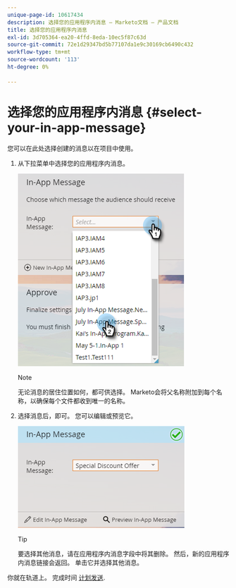 ```yaml
---
unique-page-id: 10617434
description: 选择您的应用程序内消息 — Marketo文档 — 产品文档
title: 选择您的应用程序内消息
exl-id: 3d705364-ea20-4ffd-8eda-10ec5f87c63d
source-git-commit: 72e1d29347bd5b77107da1e9c30169cb6490c432
workflow-type: tm+mt
source-wordcount: '113'
ht-degree: 0%

---
```


# 选择您的应用程序内消息 {#select-your-in-app-message}

您可以在此处选择创建的消息以在项目中使用。

1. 从下拉菜单中选择您的应用程序内消息。

   ![](assets/image2016-5-9-15-3a43-3a3.png)

   >[!NOTE]
   >
   >无论消息的居住位置如何，都可供选择。 Marketo会将父名称附加到每个名称，以确保每个文件都收到唯一的名称。

1. 选择消息后，即可。 您可以编辑或预览它。

   ![](assets/image2016-5-9-15-3a41-3a48.png)

   >[!TIP]
   >
   >要选择其他消息，请在应用程序内消息字段中将其删除。 然后，新的应用程序内消息链接会返回。 单击它并选择其他消息。

你就在轨道上。 完成时间 [计划发送](/help/marketo/product-docs/mobile-marketing/in-app-messages/sending-your-in-app-message/schedule-your-in-app-message.md).
